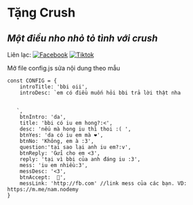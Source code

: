 # Tặng Crush
## _Một điều nho nhỏ tỏ tình với crush_

Liên lạc: 
[![Facebook](https://i.imgur.com/GRqy96ts.jpg)](https://www.facebook.com/nam.nodemy)
[![Tiktok](https://i.imgur.com/Nbfl1E7t.jpg)](https://www.tiktok.com/@manindev)

Mở file config.js sửa nội dung theo mẫu
```
const CONFIG = {
    introTitle: 'bbi oii',
    introDesc: `em có điều muốn hỏi bbi trả lời thật nha
   
   
   `,
    btnIntro: 'da',
    title: 'bbi có iu em hong?:<',
    desc: 'nếu mà hong iu thì thoi :( ',
    btnYes: 'da có iu em mà ❤️',
    btnNo: 'Không, em à :3',
    question:'tại sao lại anh iu em?:v',
    btnReply: 'Gửi cho em <3',
    reply: 'tại vì bbi của anh đáng iu :3',
    mess: 'iu em nhiều:3',
    messDesc: '<3',
    btnAccept:  🙊',
    messLink: 'http://fb.com' //link mess của các bạn. VD: https://m.me/nam.nodemy
}
```

